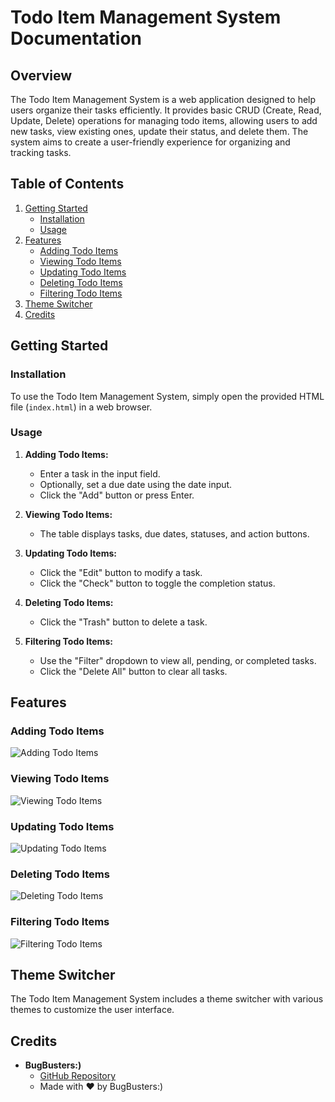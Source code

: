 # Todo Item Management System Documentation

## Overview

The Todo Item Management System is a web application designed to help users organize their tasks efficiently. It provides basic CRUD (Create, Read, Update, Delete) operations for managing todo items, allowing users to add new tasks, view existing ones, update their status, and delete them. The system aims to create a user-friendly experience for organizing and tracking tasks.

## Table of Contents

1. [Getting Started](#getting-started)
   - [Installation](#installation)
   - [Usage](#usage)
2. [Features](#features)
   - [Adding Todo Items](#adding-todo-items)
   - [Viewing Todo Items](#viewing-todo-items)
   - [Updating Todo Items](#updating-todo-items)
   - [Deleting Todo Items](#deleting-todo-items)
   - [Filtering Todo Items](#filtering-todo-items)
3. [Theme Switcher](#theme-switcher)
4. [Credits](#credits)

## Getting Started

### Installation

To use the Todo Item Management System, simply open the provided HTML file (`index.html`) in a web browser.

### Usage

1. **Adding Todo Items:**

   - Enter a task in the input field.
   - Optionally, set a due date using the date input.
   - Click the "Add" button or press Enter.

2. **Viewing Todo Items:**

   - The table displays tasks, due dates, statuses, and action buttons.

3. **Updating Todo Items:**

   - Click the "Edit" button to modify a task.
   - Click the "Check" button to toggle the completion status.

4. **Deleting Todo Items:**

   - Click the "Trash" button to delete a task.

5. **Filtering Todo Items:**
   - Use the "Filter" dropdown to view all, pending, or completed tasks.
   - Click the "Delete All" button to clear all tasks.

## Features

### Adding Todo Items

![Adding Todo Items](images/add-todo.png)

### Viewing Todo Items

![Viewing Todo Items](images/view-todos.png)

### Updating Todo Items

![Updating Todo Items](images/update-todo.png)

### Deleting Todo Items

![Deleting Todo Items](images/delete-todo.png)

### Filtering Todo Items

![Filtering Todo Items](images/filter-todos.png)

## Theme Switcher

The Todo Item Management System includes a theme switcher with various themes to customize the user interface.

## Credits

- **BugBusters:)**
  - [GitHub Repository](https://github.com/yogeshramchandani/OH24-Web.git)
  - Made with ❤️ by BugBusters:)
